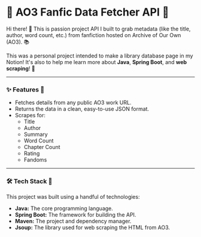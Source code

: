 # 📖 AO3 Fanfic Data Fetcher API 💖

Hi there! 👋 This is passion project API I built to grab metadata (like the title, author, word count, etc.) from fanfiction hosted on Archive of Our Own (AO3). 📚

This was a personal project intended to make a library database page in my Notion! It's also to help me learn more about **Java**, **Spring Boot**, and **web scraping**! 🌟

***

### ✨ Features 💌

* Fetches details from any public AO3 work URL.
* Returns the data in a clean, easy-to-use JSON format.
* Scrapes for:
    * Title
    * Author
    * Summary
    * Word Count
    * Chapter Count
    * Rating
    * Fandoms


***

### 🛠️ Tech Stack 🎀

This project was built using a handful of technologies:

* **Java:** The core programming language.
* **Spring Boot:** The framework for building the API.
* **Maven:** The project and dependency manager.
* **Jsoup:** The library used for web scraping the HTML from AO3.
